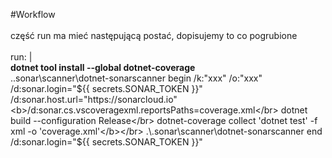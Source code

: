 #Workflow
</br></br>
część run ma mieć następującą postać, dopisujemy to co pogrubione</br></br>
run: |</br>
          <b>dotnet tool install --global dotnet-coverage</b></br>
          .\.sonar\scanner\dotnet-sonarscanner begin /k:"xxx" /o:"xxx" /d:sonar.login="${{ secrets.SONAR_TOKEN }}" /d:sonar.host.url="https://sonarcloud.io" <b>/d:sonar.cs.vscoveragexml.reportsPaths=coverage.xml</br>
          dotnet build --configuration Release</br>
          dotnet-coverage collect 'dotnet test' -f xml -o 'coverage.xml'</b></br>
          .\.sonar\scanner\dotnet-sonarscanner end /d:sonar.login="${{ secrets.SONAR_TOKEN }}"</br>
          
          
